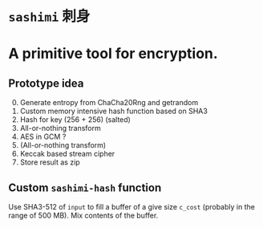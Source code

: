 # `sashimi` 刺身

# A primitive tool for encryption.

## Prototype idea
0. Generate entropy from ChaCha20Rng and getrandom
1. Custom memory intensive hash function based on SHA3
2. Hash for key (256 + 256) (salted)
3. All-or-nothing transform
4. AES in GCM ?
5. (All-or-nothing transform)
6. Keccak based stream cipher
7. Store result as zip

## Custom `sashimi-hash` function
Use SHA3-512 of `input` to fill a buffer of a give size `c_cost` (probably in
the range of 500 MB). Mix contents of the buffer. 

